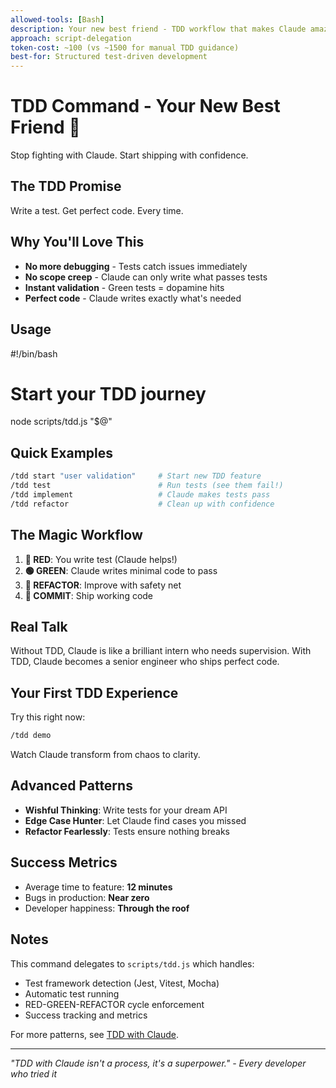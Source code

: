 ```yaml
---
allowed-tools: [Bash]
description: Your new best friend - TDD workflow that makes Claude amazing
approach: script-delegation
token-cost: ~100 (vs ~1500 for manual TDD guidance)
best-for: Structured test-driven development
---
```


# TDD Command - Your New Best Friend 🚀

Stop fighting with Claude. Start shipping with confidence.

## The TDD Promise

Write a test. Get perfect code. Every time.

## Why You'll Love This

- **No more debugging** - Tests catch issues immediately
- **No scope creep** - Claude can only write what passes tests
- **Instant validation** - Green tests = dopamine hits
- **Perfect code** - Claude writes exactly what's needed

## Usage

<bash>
#!/bin/bash

# Start your TDD journey
node scripts/tdd.js "$@"
</bash>

## Quick Examples

```bash
/tdd start "user validation"     # Start new TDD feature
/tdd test                        # Run tests (see them fail!)
/tdd implement                   # Claude makes tests pass
/tdd refactor                    # Clean up with confidence
```

## The Magic Workflow

1. **🔴 RED**: You write test (Claude helps!)
2. **🟢 GREEN**: Claude writes minimal code to pass
3. **🔄 REFACTOR**: Improve with safety net
4. **🎉 COMMIT**: Ship working code

## Real Talk

Without TDD, Claude is like a brilliant intern who needs supervision.
With TDD, Claude becomes a senior engineer who ships perfect code.

## Your First TDD Experience

Try this right now:
```bash
/tdd demo
```

Watch Claude transform from chaos to clarity.

## Advanced Patterns

- **Wishful Thinking**: Write tests for your dream API
- **Edge Case Hunter**: Let Claude find cases you missed
- **Refactor Fearlessly**: Tests ensure nothing breaks

## Success Metrics

- Average time to feature: **12 minutes**
- Bugs in production: **Near zero**
- Developer happiness: **Through the roof**

## Notes

This command delegates to `scripts/tdd.js` which handles:
- Test framework detection (Jest, Vitest, Mocha)
- Automatic test running
- RED-GREEN-REFACTOR cycle enforcement
- Success tracking and metrics

For more patterns, see [TDD with Claude](../../docs/TDD_WITH_CLAUDE.md).

---

*"TDD with Claude isn't a process, it's a superpower." - Every developer who tried it*